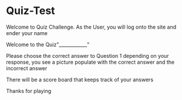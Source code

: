 # Quiz-Test

Welcome to Quiz Challenge.
As the User, you will log onto the site and ender your name

Welcome to the Quiz"____________"

Please choose the correct answer to Question 1
depending on your response, you see a picture populate with the correct answer and the incorrect answer

There will be a score board that keeps track of your answers

Thanks for playing